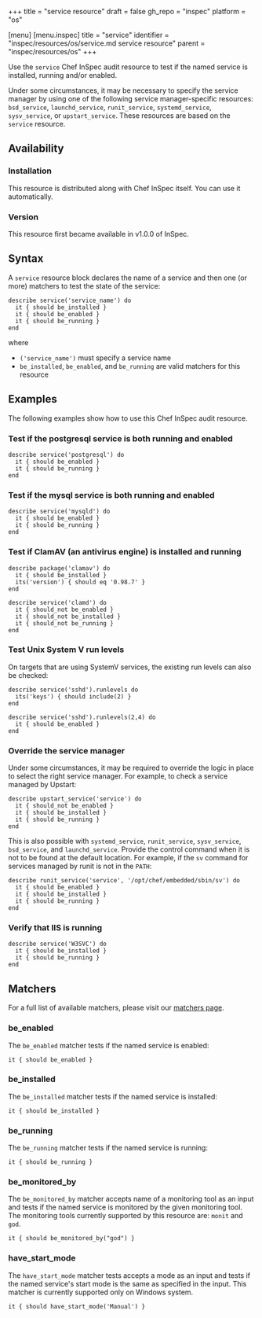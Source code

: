 +++
title = "service resource"
draft = false
gh_repo = "inspec"
platform = "os"

[menu]
  [menu.inspec]
    title = "service"
    identifier = "inspec/resources/os/service.md service resource"
    parent = "inspec/resources/os"
+++

Use the `service` Chef InSpec audit resource to test if the named service is installed, running and/or enabled.

Under some circumstances, it may be necessary to specify the service manager by using one of the following service manager-specific resources: `bsd_service`, `launchd_service`, `runit_service`, `systemd_service`, `sysv_service`, or `upstart_service`. These resources are based on the `service` resource.

## Availability

### Installation

This resource is distributed along with Chef InSpec itself. You can use it automatically.

### Version

This resource first became available in v1.0.0 of InSpec.

## Syntax

A `service` resource block declares the name of a service and then one (or more) matchers to test the state of the service:

    describe service('service_name') do
      it { should be_installed }
      it { should be_enabled }
      it { should be_running }
    end

where

- `('service_name')` must specify a service name
- `be_installed`, `be_enabled`, and `be_running` are valid matchers for this resource

## Examples

The following examples show how to use this Chef InSpec audit resource.

### Test if the postgresql service is both running and enabled

    describe service('postgresql') do
      it { should be_enabled }
      it { should be_running }
    end

### Test if the mysql service is both running and enabled

    describe service('mysqld') do
      it { should be_enabled }
      it { should be_running }
    end

### Test if ClamAV (an antivirus engine) is installed and running

    describe package('clamav') do
      it { should be_installed }
      its('version') { should eq '0.98.7' }
    end

    describe service('clamd') do
      it { should_not be_enabled }
      it { should_not be_installed }
      it { should_not be_running }
    end

### Test Unix System V run levels

On targets that are using SystemV services, the existing run levels can also be checked:

    describe service('sshd').runlevels do
      its('keys') { should include(2) }
    end

    describe service('sshd').runlevels(2,4) do
      it { should be_enabled }
    end

### Override the service manager

Under some circumstances, it may be required to override the logic in place to select the right service manager. For example, to check a service managed by Upstart:

    describe upstart_service('service') do
      it { should_not be_enabled }
      it { should be_installed }
      it { should be_running }
    end

This is also possible with `systemd_service`, `runit_service`, `sysv_service`, `bsd_service`, and `launchd_service`. Provide the control command when it is not to be found at the default location. For example, if the `sv` command for services managed by runit is not in the `PATH`:

    describe runit_service('service', '/opt/chef/embedded/sbin/sv') do
      it { should be_enabled }
      it { should be_installed }
      it { should be_running }
    end

### Verify that IIS is running

    describe service('W3SVC') do
      it { should be_installed }
      it { should be_running }
    end

## Matchers

For a full list of available matchers, please visit our [matchers page](/inspec/matchers/).

### be_enabled

The `be_enabled` matcher tests if the named service is enabled:

    it { should be_enabled }

### be_installed

The `be_installed` matcher tests if the named service is installed:

    it { should be_installed }

### be_running

The `be_running` matcher tests if the named service is running:

    it { should be_running }

### be_monitored_by

The `be_monitored_by` matcher accepts name of a monitoring tool as an input and tests if the named service is monitored by the given monitoring tool. The monitoring tools currently supported by this resource are: `monit` and `god`.

    it { should be_monitored_by("god") }

### have_start_mode

The `have_start_mode` matcher tests accepts a mode as an input and tests if the named service's start mode is the same as specified in the input. This matcher is currently supported only on Windows system.

    it { should have_start_mode('Manual') }

